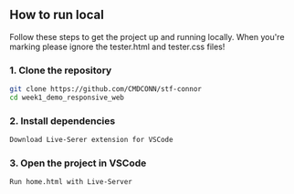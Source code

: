 ## How to run local

Follow these steps to get the project up and running locally.
When you're marking please ignore the tester.html and tester.css files!

### 1. Clone the repository

```bash
git clone https://github.com/CMDCONN/stf-connor
cd week1_demo_responsive_web
```

### 2. Install dependencies

```bash
Download Live-Serer extension for VSCode
```

### 3. Open the project in VSCode

```bash
Run home.html with Live-Server
```